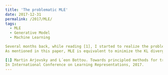 ```yaml
---
title: 'The problematic MLE'
date: 2017-12-31
permalink: /2017/MLE/
tags:
  - MLE
  - Generative Model
  - Machine Learning

Several months back, while reading [1], I started to realize the problem of MLE. Writing my new paper where I need to specify drawbacks of MLE for TPP, I went through this paper again and think it is valuable to take some notes.
As mentioned in this paper, MLE is equivalent to minimize the KL divergence between the real data distribution (Pr) and the generator's distribution (Pg).

[1] Martin Arjovsky and L´eon Bottou. Towards principled methods for training generative adversarial networks.
In International Conference on Learning Representations, 2017.
---
```



